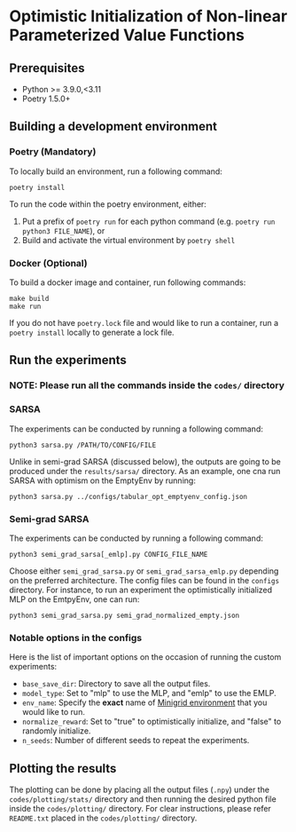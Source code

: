# Optimistic Initialization of Non-linear Parameterized Value Functions

## Prerequisites
- Python >= 3.9.0,<3.11
- Poetry 1.5.0+

## Building a development environment
### Poetry (Mandatory)
To locally build an environment, run a following command:
```
poetry install
```
To run the code within the poetry environment, either:
1. Put a prefix of `poetry run` for each python command (e.g. `poetry run python3 FILE_NAME`), or
2. Build and activate the virtual environment by `poetry shell`

### Docker (Optional)
To build a docker image and container, run following commands:
```
make build
make run
```
If you do not have `poetry.lock` file and would like to run a container,
run a `poetry install` locally to generate a lock file. 

## Run the experiments
### NOTE: Please run all the commands inside the `codes/` directory
### SARSA
The experiments can be conducted by running a following command:
```
python3 sarsa.py /PATH/TO/CONFIG/FILE
```
Unlike in semi-grad SARSA (discussed below), the outputs are going to be produced under the `results/sarsa/` directory. As an example, one cna run SARSA with optimism on the EmptyEnv by running:
```
python3 sarsa.py ../configs/tabular_opt_emptyenv_config.json
```

### Semi-grad SARSA
The experiments can be conducted by running a following command:
```
python3 semi_grad_sarsa[_emlp].py CONFIG_FILE_NAME
```
Choose either `semi_grad_sarsa.py` or `semi_grad_sarsa_emlp.py` depending on the preferred architecture. The config files can be found in the `configs` directory. For instance, to run an experiment the optimistically initialized MLP on the EmtpyEnv, one can run:
```
python3 semi_grad_sarsa.py semi_grad_normalized_empty.json
```

### Notable options in the configs
Here is the list of important options on the occasion of running the custom experiments:
- `base_save_dir`: Directory to save all the output files.
- `model_type`: Set to "mlp" to use the MLP, and "emlp" to use the EMLP.
- `env_name`: Specify the **exact** name of [Minigrid environment](https://minigrid.farama.org/) that you would like to run.
- `normalize_reward`: Set to "true" to optimistically initialize, and "false" to randomly initialize.
- `n_seeds`: Number of different seeds to repeat the experiments.

## Plotting the results
The plotting can be done by placing all the output files (`.npy`) under the `codes/plotting/stats/` directory and then running the desired python file inside the `codes/plotting/` directory. For clear instructions, please refer `README.txt` placed in the `codes/plotting/` directory. 

